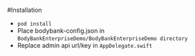 #Installation
- `pod install`
- Place bodybank-config.json in `BodyBankEnterpriseDemo/BodyBankEnterpriseDemo directory`
- Replace admin api url/key in `AppDelegate.swift`
